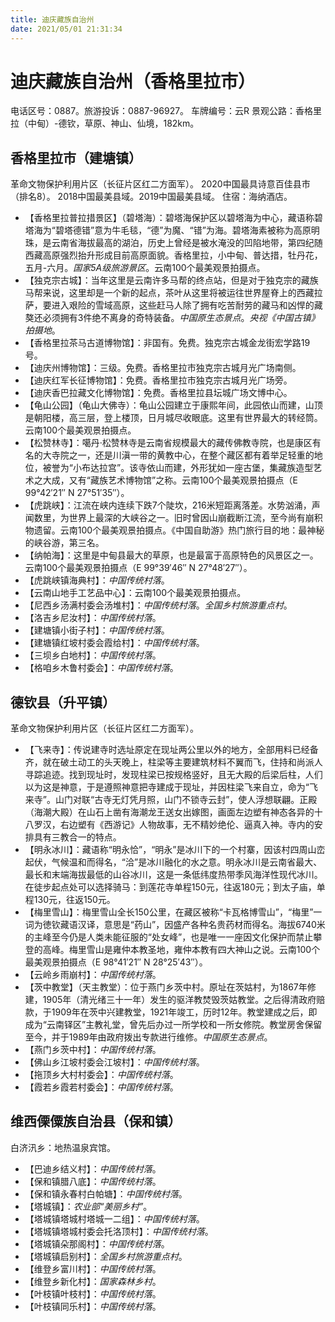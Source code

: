```yaml
---
title: 迪庆藏族自治州
date: 2021/05/01 21:31:34
---
```


# 迪庆藏族自治州（香格里拉市）
电话区号：0887。旅游投诉：0887-96927。
车牌编号：云R
景观公路：香格里拉（中甸）-德钦，草原、神山、仙境，182km。
## 香格里拉市（建塘镇）
革命文物保护利用片区（长征片区红二方面军）。
2020中国最具诗意百佳县市（排名8）。
2018中国最美县域。2019中国最美县域。
住宿：海纳酒店。
* 【香格里拉普拉措景区】（碧塔海）：碧塔海保护区以碧塔海为中心，藏语称碧塔海为“碧塔德错”意为牛毛毯，“德”为魔、“错”为海。碧塔海素被称为高原明珠，是云南省海拔最高的湖泊，历史上曾经是被水淹没的凹陷地带，第四纪随西藏高原强烈抬升形成目前高原面貌。香格里拉，小中甸、普达措，牡丹花，五月-六月。*国家5A级旅游景区*。云南100个最美观景拍摄点。
* 【独克宗古城】：当年这里是云南许多马帮的终点站，但是对于独克宗的藏族马帮来说，这里却是一个新的起点，茶叶从这里将被运往世界屋脊上的西藏拉萨，要进入艰险的雪域高原，这些赶马人除了拥有吃苦耐劳的藏马和凶悍的藏獒还必须拥有3件绝不离身的奇特装备。*中国原生态景点*。*央视《中国古镇》拍摄地*。
* 【香格里拉茶马古道博物馆】：非国有。免费。独克宗古城金龙街宏学路19号。
* 【迪庆州博物馆】：三级。免费。香格里拉市独克宗古城月光广场南侧。
* 【迪庆红军长征博物馆】：免费。香格里拉市独克宗古城月光广场旁。
* 【迪庆香巴拉藏文化博物馆】：免费。香格里拉县坛城广场文博中心。
* 【龟山公园】（龟山大佛寺）：龟山公园建立于康熙年间，此园依山而建，山顶是朝阳楼，高三层，登上楼顶，日月城尽收眼底。这里有世界最大的转经筒。云南100个最美观景拍摄点。
* 【松赞林寺】：噶丹·松赞林寺是云南省规模最大的藏传佛教寺院，也是康区有名的大寺院之一，还是川滇一带的黄教中心，在整个藏区都有着举足轻重的地位，被誉为“小布达拉宫”。该寺依山而建，外形犹如一座古堡，集藏族造型艺术之大成，又有“藏族艺术博物馆”之称。云南100个最美观景拍摄点（E 99°42′21″ N 27°51′35″）。
* 【虎跳峡】：江流在峡内连续下跌7个陡坎，216米短距离落差。水势汹涌，声闻数里，为世界上最深的大峡谷之一。旧时曾因山崩截断江流，至今尚有崩积物遗留。云南100个最美观景拍摄点。《中国自助游》热门旅行目的地：最神秘的峡谷游，第三名。
* 【纳帕海】：这里是中甸县最大的草原，也是最富于高原特色的风景区之一。云南100个最美观景拍摄点（E 99°39′46″ N 27°48′27″）。
* 【虎跳峡镇海典村】：*中国传统村落*。
* 【云南山地手工艺品中心】：云南100个最美观景拍摄点。
* 【尼西乡汤满村委会汤堆村】：*中国传统村落*。*全国乡村旅游重点村*。
* 【洛吉乡尼汝村】：*中国传统村落*。
* 【建塘镇小街子村】：*中国传统村落*。
* 【建塘镇红坡村委会霞给村】：*中国传统村落*。
* 【三坝乡白地村】：*中国传统村落*。
* 【格咱乡木鲁村委会】：*中国传统村落*。
## 德钦县（升平镇）
革命文物保护利用片区（长征片区红二方面军）。
* 【飞来寺】：传说建寺时选址原定在现址两公里以外的地方，全部用料已经备齐，就在破土动工的头天晚上，柱梁等主要建筑材料不翼而飞，住持和尚派人寻踪追迹。找到现址时，发现柱梁已按规格竖好，且无大殿的后梁后柱，人们以为这是神意，于是遵照神意把寺建成于现址，并因柱梁飞来自立，命为“飞来寺”。山门对联“古寺无灯凭月照，山门不锁寺云封”，使人浮想联翩。正殿（海潮大殿）在山石上凿有海潮龙王送女出嫁图，画面左边塑有神态各异的十八罗汉，右边塑有《西游记》人物故事，无不精妙绝伦、逼真入神。寺内的安排具有三教合一的特点。
* 【明永冰川】：藏语称“明永恰”，“明永”是冰川下的一个村寨，因该村四周山峦起伏，气候温和而得名，“洽”是冰川融化的水之意。明永冰川是云南省最大、最长和末端海拔最低的山谷冰川，这是一条低纬度热带季风海洋性现代冰川。在徒步起点处可以选择骑马：到莲花寺单程150元，往返180元；到太子庙，单程130元，往返150元。
* 【梅里雪山】：梅里雪山全长150公里，在藏区被称“卡瓦格博雪山”，“梅里”一词为徳钦藏语汉译，意思是“药山”，因盛产各种名贵药材而得名。海拔6740米的主峰至今仍是人类未能征服的“处女峰”，也是唯一一座因文化保护而禁止攀登的高峰。梅里雪山是雍仲本教圣地，雍仲本教有四大神山之说。云南100个最美观景拍摄点（E 98°41′21″ N 28°25′43″）。
* 【云岭乡雨崩村】：*中国传统村落*。
* 【茨中教堂】（天主教堂）：位于燕门乡茨中村。原址在茨姑村，为1867年修建，1905年（清光绪三十一年）发生的驱洋教焚毁茨姑教堂。之后得清政府赔款，于1909年在茨中兴建教堂，1921年竣工，历时12年。教堂建成之后，即成为“云南铎区”主教礼堂，曾先后办过一所学校和一所女修院。教堂房舍保留至今，并于1989年由政府拨出专款进行维修。*中国原生态景点*。
* 【燕门乡茨中村】：*中国传统村落*。
* 【佛山乡江坡村委会江坡村】：*中国传统村落*。
* 【拖顶乡大村村委会】：*中国传统村落*。
* 【霞若乡霞若村委会】：*中国传统村落*。
## 维西傈僳族自治县（保和镇）
白济汛乡：地热温泉宾馆。
* 【巴迪乡结义村】：*中国传统村落*。
* 【保和镇腊八底】：*中国传统村落*。
* 【保和镇永春村白帕塘】：*中国传统村落*。
* 【塔城镇】：*农业部“美丽乡村”*。
* 【塔城镇塔城村塔城一二组】：*中国传统村落*。
* 【塔城镇塔城村委会托洛顶村】：*中国传统村落*。
* 【塔城镇朵那阁村】：*中国传统村落*。
* 【塔城镇启别村】：*全国乡村旅游重点村*。
* 【维登乡富川村】：*中国传统村落*。
* 【维登乡新化村】：*国家森林乡村*。
* 【叶枝镇叶枝村】：*中国传统村落*。
* 【叶枝镇同乐村】：*中国传统村落*。
